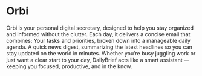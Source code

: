 # Orbi
Orbi is your personal digital secretary, designed to help you stay organized and informed without the clutter. Each day, it delivers a concise email that combines:  Your tasks and priorities, broken down into a manageable daily agenda.  A quick news digest, summarizing the latest headlines so you can stay updated on the world in minutes.  Whether you’re busy juggling work or just want a clear start to your day, DailyBrief acts like a smart assistant — keeping you focused, productive, and in the know.
